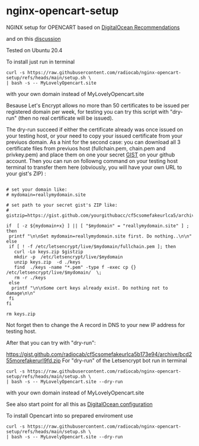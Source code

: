 # nginx-opencart-setup



NGINX setup for OPENCART based on 
[DigitalOcean Recommendations](https://www.digitalocean.com/community/tools/nginx/) 

and on this [discussion](https://github.com/opencart/opencart.github.io/issues/335)

Tested on Ubuntu 20.4


To install just run in terminal 
```shell
curl -s https://raw.githubusercontent.com/radiocab/nginx-opencart-setup/refs/heads/main/setup.sh \
| bash -s -- MyLovelyOpencart.site
```
with your own domain instead of MyLovelyOpencart.site 

Besause Let's Encrypt allows no more than 50 certificates 
to be issued per registered domain per week, for testing 
you can try this script with "dry-run" (then no real certificate will be issued).
 
The dry-run succeed if either the certificate already was once issued on your testing host,
or your need to copy your issued certificate from your previuos domain.
As a hint for the second case: you can download all 3 certificate files from previuos host
(fullchain.pem, chain.pem and privkey.pem) and place them on one 
your secret [GIST](https://gist.github.com) on your github account.
Then you can run on followng command on your testing host terminal to transfer them 
here (obviously, you will have your own URL to your gist's ZIP) : 

```shell

# set your domain like:
# mydomain=reallymydomain.site

# set path to your secret gist's ZIP like:
# gistzip=https://gist.github.com/yourgithubacc/cf5csomefakeurlca5/archive/bc2morefakerurl9g.zip

if  [ -z ${mydomain+x} ] || [ "$mydomain" = "reallymydomain.site" ] ; then 
 printf "\n\nSet mydomain=reallymydomain.site first. Do nothing..\n\n"  
else   
 if [ ! -f /etc/letsencrypt/live/$mydomain/fullchain.pem ]; then 
   curl -Lo keys.zip $gistzip
   mkdir -p  /etc/letsencrypt/live/$mydomain
   unzip keys.zip  -d ./keys
   find  ./keys -name "*.pem" -type f -exec cp {} /etc/letsencrypt/live/$mydomain/  \;
   rm -r ./keys
 else 
  printf "\n\nSome cert keys already exist. Do nothing not to damage\n\n" 
 fi
fi 

rm keys.zip
```

Not forget then to change the A record in DNS to your new IP address for testing host.
 
After that you can try with "dry-run":
 
https://gist.github.com/radiocab/cf5csomefakeurlca5b173e94/archive/bcd255morefakerurl9fd.zip
For "dry-run" of the Letsencrypt bot run in terminal 
```shell
curl -s https://raw.githubusercontent.com/radiocab/nginx-opencart-setup/refs/heads/main/setup.sh \
| bash -s -- MyLovelyOpencart.site --dry-run
```
with your own domain instead of MyLovelyOpencart.site 


See also start point for all this as [DigitalOcean configuration](https://www.digitalocean.com/community/tools/nginx?global.security.securityTxt=true&global.logging.errorLogEnabled=true&global.logging.logNotFound=true)

To install Opencart into so prepared enviroment use
```shell
curl -s https://raw.githubusercontent.com/radiocab/nginx-opencart-setup/refs/heads/main/setup.sh \
| bash -s -- MyLovelyOpencart.site --dry-run
```